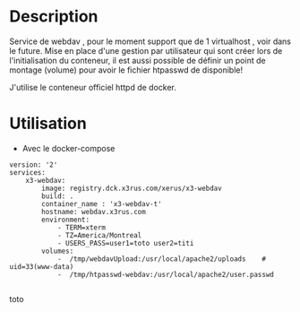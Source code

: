 
# Description

Service de webdav , pour le moment support que de 1 virtualhost , voir dans le future.
Mise en place d'une gestion par utilisateur qui sont créer lors de l'initialisation du conteneur, il est aussi possible de définir un point de montage (volume) pour avoir le fichier htpasswd de disponible! 

J'utilise le conteneur officiel httpd de docker.

# Utilisation

* Avec le docker-compose 

```
version: '2'
services:
    x3-webdav:
        image: registry.dck.x3rus.com/xerus/x3-webdav
        build: .
        container_name : 'x3-webdav-t'
        hostname: webdav.x3rus.com
        environment:
            - TERM=xterm
            - TZ=America/Montreal
            - USERS_PASS=user1=toto user2=titi
        volumes:
            -  /tmp/webdavUpload:/usr/local/apache2/uploads    # uid=33(www-data)
            -  /tmp/htpasswd-webdav:/usr/local/apache2/user.passwd
 
```

toto
